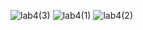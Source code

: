 ![lab4(3)](https://github.com/user-attachments/assets/7b3698da-a7c6-4899-b042-5cab36b7d445)
![lab4(1)](https://github.com/user-attachments/assets/1a95c972-b46f-4372-b2c5-9b9b148cfcfe)
![lab4(2)](https://github.com/user-attachments/assets/787a966b-8ba2-4769-b48e-441696c16537)


